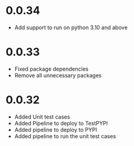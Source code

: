 # 0.0.34

- Add support to run on python 3.10 and above

# 0.0.33

- Fixed package dependencies
- Remove all unnecessary packages


# 0.0.32

- Added Unit test cases
- Added Pipeline to deploy to TestPYPI
- Added pipeline to deploy to PYPI
- Added pipeline to run the unit test cases